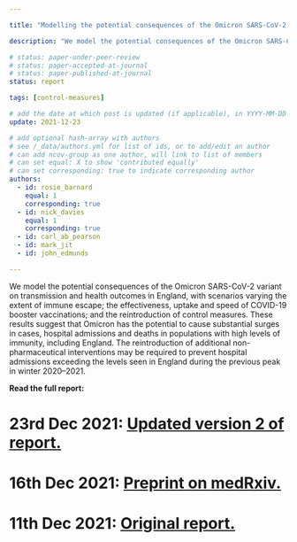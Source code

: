 ```yaml
---

title: "Modelling the potential consequences of the Omicron SARS-CoV-2 variant in England"

description: "We model the potential consequences of the Omicron SARS-CoV-2 variant on transmission and health outcomes in England."

# status: paper-under-peer-review
# status: paper-accepted-at-journal
# status: paper-published-at-journal
status: report

tags: [control-measures]

# add the date at which post is updated (if applicable), in YYYY-MM-DD
update: 2021-12-23

# add optional hash-array with authors
# see /_data/authors.yml for list of ids, or to add/edit an author
# can add ncov-group as one author, will link to list of members
# can set equal: X to show 'contributed equally'
# can set corresponding: true to indicate corresponding author 
authors:
  - id: rosie_barnard
    equal: 1
    corresponding: true
  - id: nick_davies
    equal: 1
    corresponding: true
  - id: carl_ab_pearson
  - id: mark_jit
  - id: john_edmunds

---
```


We model the potential consequences of the Omicron SARS-CoV-2 variant on transmission and health outcomes in England, with scenarios varying the extent of immune escape; the effectiveness, uptake and speed of COVID-19 booster vaccinations; and the reintroduction of control measures. These results suggest that Omicron has the potential to cause substantial surges in cases, hospital admissions and deaths in populations with high levels of immunity, including England. The reintroduction of additional non-pharmaceutical interventions may be required to prevent hospital admissions exceeding the levels seen in England during the previous peak in winter 2020–2021.

**Read the full report:**

# 23rd Dec 2021: [Updated version 2 of report.](reports/omicron_england/report_23_dec_2021.pdf)

# 16th Dec 2021: [Preprint on medRxiv.](https://www.medrxiv.org/content/10.1101/2021.12.15.21267858v1)

# 11th Dec 2021: [Original report.](reports/omicron_england/report_11_dec_2021.pdf)
